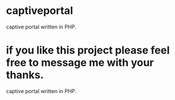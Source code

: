 # captiveportal
captive portal written in PHP.
# if you like this project please feel free to message me with your thanks.
captive portal written in PHP.
